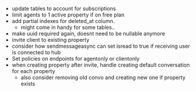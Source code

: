 - update tables to account for subscriptions
- limit agents to 1 active property if on free plan
- add partial indexes for deleted_at column.
    - might come in handy for some tables..
- make uuid required again, doesnt need to be nullable anymore
- invite client to existing property
- consider how sendmessageasync can set isread to true if receiving user is connected to hub
- Set policies on endpoints for agentonly or clientonly
- when creating property after invite, handle creating default conversation for each property
    - also consider removing old convo and creating new one if property exists